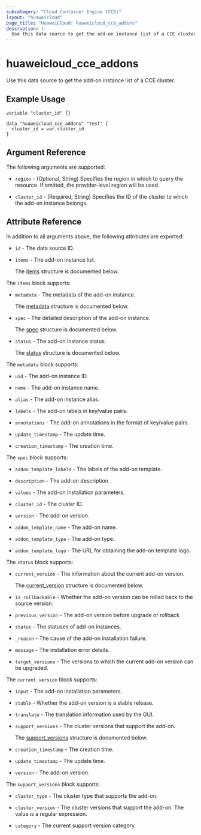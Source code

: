 ```yaml
---
subcategory: "Cloud Container Engine (CCE)"
layout: "huaweicloud"
page_title: "HuaweiCloud: huaweicloud_cce_addons"
description: |-
  Use this data source to get the add-on instance list of a CCE cluster.
---
```


# huaweicloud_cce_addons

Use this data source to get the add-on instance list of a CCE cluster.

## Example Usage

```hcl
variable "cluster_id" {}

data "huaweicloud_cce_addons" "test" {
  cluster_id = var.cluster_id
}
```

## Argument Reference

The following arguments are supported:

* `region` - (Optional, String) Specifies the region in which to query the resource.
  If omitted, the provider-level region will be used.

* `cluster_id` - (Required, String) Specifies the ID of the cluster to which the add-on instance belongs.

## Attribute Reference

In addition to all arguments above, the following attributes are exported:

* `id` - The data source ID.

* `items` - The add-on instance list.

  The [items](#items_struct) structure is documented below.

<a name="items_struct"></a>
The `items` block supports:

* `metadata` - The metadata of the add-on instance.

  The [metadata](#items_metadata_struct) structure is documented below.

* `spec` - The detailed description of the add-on instance.

  The [spec](#items_spec_struct) structure is documented below.

* `status` - The add-on instance status.

  The [status](#items_status_struct) structure is documented below.

<a name="items_metadata_struct"></a>
The `metadata` block supports:

* `uid` - The add-on instance ID.

* `name` - The add-on instance name.

* `alias` - The add-on instance alias.

* `labels` - The add-on labels in key/value pairs.

* `annotations` - The add-on annotations in the format of key/value pairs.

* `update_timestamp` - The update time.

* `creation_timestamp` - The creation time.

<a name="items_spec_struct"></a>
The `spec` block supports:

* `addon_template_labels` - The labels of the add-on template.

* `description` - The add-on description.

* `values` - The add-on installation parameters.

* `cluster_id` - The cluster ID.

* `version` - The add-on version.

* `addon_template_name` - The add-on name.

* `addon_template_type` - The add-on type.

* `addon_template_logo` - The URL for obtaining the add-on template logo.

<a name="items_status_struct"></a>
The `status` block supports:

* `current_version` - The information about the current add-on version.

  The [current_version](#status_current_version_struct) structure is documented below.

* `is_rollbackable` - Whether the add-on version can be rolled back to the source version.

* `previous_version` - The add-on version before upgrade or rollback

* `status` - The statuses of add-on instances.

* `_reason` - The cause of the add-on installation failure.

* `message` - The installation error details.

* `target_versions` - The versions to which the current add-on version can be upgraded.

<a name="status_current_version_struct"></a>
The `current_version` block supports:

* `input` - The add-on installation parameters.

* `stable` - Whether the add-on version is a stable release.

* `translate` - The translation information used by the GUI.

* `support_versions` - The cluster versions that support the add-on.

  The [support_versions](#current_version_support_versions_struct) structure is documented below.

* `creation_timestamp` - The creation time.

* `update_timestamp` - The update time.

* `version` - The add-on version.

<a name="current_version_support_versions_struct"></a>
The `support_versions` block supports:

* `cluster_type` - The cluster type that supports the add-on.

* `cluster_version` - The cluster versions that support the add-on. The value is a regular expression.

* `category` - The current support version category.
